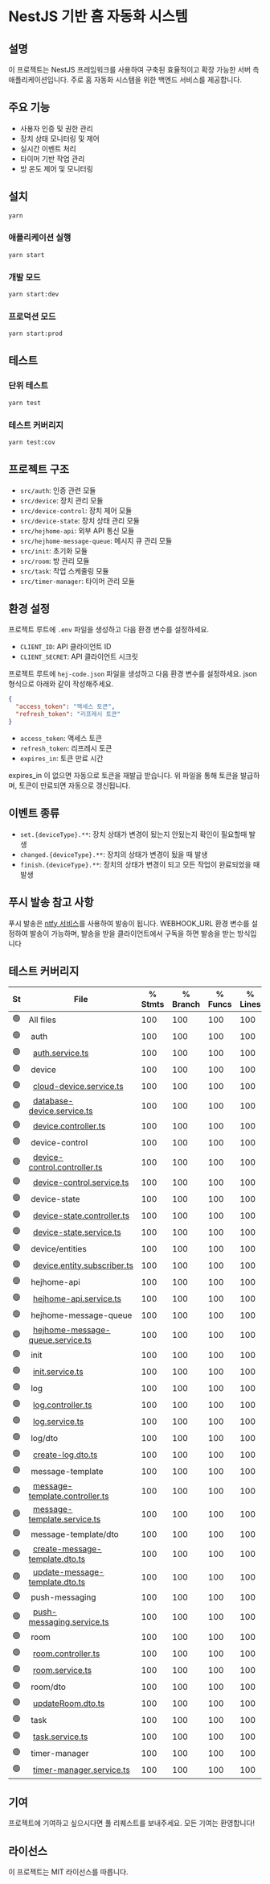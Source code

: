 # NestJS 기반 홈 자동화 시스템

## 설명

이 프로젝트는 NestJS 프레임워크를 사용하여 구축된 효율적이고 확장 가능한 서버 측 애플리케이션입니다. 주로 홈 자동화 시스템을 위한 백엔드 서비스를 제공합니다.

## 주요 기능

- 사용자 인증 및 권한 관리
- 장치 상태 모니터링 및 제어
- 실시간 이벤트 처리
- 타이머 기반 작업 관리
- 방 온도 제어 및 모니터링

## 설치

```bash
yarn
```

### 애플리케이션 실행

```bash
yarn start
```

### 개발 모드

```bash
yarn start:dev
```

### 프로덕션 모드

```bash
yarn start:prod
```

## 테스트

### 단위 테스트

```bash
yarn test
```

### 테스트 커버리지

```bash
yarn test:cov
```

## 프로젝트 구조

- `src/auth`: 인증 관련 모듈
- `src/device`: 장치 관리 모듈
- `src/device-control`: 장치 제어 모듈
- `src/device-state`: 장치 상태 관리 모듈
- `src/hejhome-api`: 외부 API 통신 모듈
- `src/hejhome-message-queue`: 메시지 큐 관리 모듈
- `src/init`: 초기화 모듈
- `src/room`: 방 관리 모듈
- `src/task`: 작업 스케줄링 모듈
- `src/timer-manager`: 타이머 관리 모듈

## 환경 설정

프로젝트 루트에 `.env` 파일을 생성하고 다음 환경 변수를 설정하세요.

- `CLIENT_ID`: API 클라이언트 ID
- `CLIENT_SECRET`: API 클라이언트 시크릿

프로젝트 루트에 `hej-code.json` 파일을 생성하고 다음 환경 변수를 설정하세요.
json 형식으로 아래와 같이 작성해주세요.

```json
{
  "access_token": "액세스 토큰",
  "refresh_token": "리프레시 토큰"
}
```

- `access_token`: 액세스 토큰
- `refresh_token`: 리프레시 토큰
- `expires_in`: 토큰 만료 시간

expires_in 이 없으면 자동으로 토큰을 재발급 받습니다.
위 파일을 통해 토큰을 발급하며, 토큰이 만료되면 자동으로 갱신됩니다.

## 이벤트 종류

- `set.{deviceType}.**`: 장치 상태가 변경이 됬는지 안됬는지 확인이 필요할때 발생
- `changed.{deviceType}.**`: 장치의 상태가 변경이 됬을 때 발생
- `finish.{deviceType}.**`: 장치의 상태가 변경이 되고 모든 작업이 완료되었을 때 발생

## 푸시 발송 참고 사항

푸시 발송은 [ntfy 서비스](https://ntfy.sh/)를 사용하여 발송이 됩니다.
WEBHOOK_URL 환경 변수를 설정하여 발송이 가능하며, 발송을 받을 클라이언트에서 구독을 하면 발송을 받는 방식입니다

## 테스트 커버리지

<!-- coverage.md -->
St|File                               | % Stmts | % Branch | % Funcs | % Lines | Uncovered Line #s 
--|-----------------------------------|---------|----------|---------|---------|-------------------
🟢|All files                          |     100 |      100 |     100 |     100 |                   
🟢|&nbsp;auth|     100 |      100 |     100 |     100 |                   
🟢|&nbsp;&nbsp;[auth.service.ts](https://github.com/sungmun/local-automation-system-nestjs/blob/42fe044059902c502994e51b5e6c10f879ea15bb/src/auth/auth.service.ts)|     100 |      100 |     100 |     100 |
🟢|&nbsp;device|     100 |      100 |     100 |     100 |                   
🟢|&nbsp;&nbsp;[cloud-device.service.ts](https://github.com/sungmun/local-automation-system-nestjs/blob/42fe044059902c502994e51b5e6c10f879ea15bb/src/device/cloud-device.service.ts)|     100 |      100 |     100 |     100 |
🟢|&nbsp;&nbsp;[database-device.service.ts](https://github.com/sungmun/local-automation-system-nestjs/blob/42fe044059902c502994e51b5e6c10f879ea15bb/src/device/database-device.service.ts)|     100 |      100 |     100 |     100 |
🟢|&nbsp;&nbsp;[device.controller.ts](https://github.com/sungmun/local-automation-system-nestjs/blob/42fe044059902c502994e51b5e6c10f879ea15bb/src/device/device.controller.ts)|     100 |      100 |     100 |     100 |
🟢|&nbsp;device-control|     100 |      100 |     100 |     100 |                   
🟢|&nbsp;&nbsp;[device-control.controller.ts](https://github.com/sungmun/local-automation-system-nestjs/blob/42fe044059902c502994e51b5e6c10f879ea15bb/src/device-control/device-control.controller.ts)|     100 |      100 |     100 |     100 |
🟢|&nbsp;&nbsp;[device-control.service.ts](https://github.com/sungmun/local-automation-system-nestjs/blob/42fe044059902c502994e51b5e6c10f879ea15bb/src/device-control/device-control.service.ts)|     100 |      100 |     100 |     100 |
🟢|&nbsp;device-state|     100 |      100 |     100 |     100 |                   
🟢|&nbsp;&nbsp;[device-state.controller.ts](https://github.com/sungmun/local-automation-system-nestjs/blob/42fe044059902c502994e51b5e6c10f879ea15bb/src/device-state/device-state.controller.ts)|     100 |      100 |     100 |     100 |
🟢|&nbsp;&nbsp;[device-state.service.ts](https://github.com/sungmun/local-automation-system-nestjs/blob/42fe044059902c502994e51b5e6c10f879ea15bb/src/device-state/device-state.service.ts)|     100 |      100 |     100 |     100 |
🟢|&nbsp;device/entities|     100 |      100 |     100 |     100 |                   
🟢|&nbsp;&nbsp;[device.entity.subscriber.ts](https://github.com/sungmun/local-automation-system-nestjs/blob/42fe044059902c502994e51b5e6c10f879ea15bb/src/device/entities/device.entity.subscriber.ts)|     100 |      100 |     100 |     100 |
🟢|&nbsp;hejhome-api|     100 |      100 |     100 |     100 |                   
🟢|&nbsp;&nbsp;[hejhome-api.service.ts](https://github.com/sungmun/local-automation-system-nestjs/blob/42fe044059902c502994e51b5e6c10f879ea15bb/src/hejhome-api/hejhome-api.service.ts)|     100 |      100 |     100 |     100 |
🟢|&nbsp;hejhome-message-queue|     100 |      100 |     100 |     100 |                   
🟢|&nbsp;&nbsp;[hejhome-message-queue.service.ts](https://github.com/sungmun/local-automation-system-nestjs/blob/42fe044059902c502994e51b5e6c10f879ea15bb/src/hejhome-message-queue/hejhome-message-queue.service.ts)|     100 |      100 |     100 |     100 |
🟢|&nbsp;init|     100 |      100 |     100 |     100 |                   
🟢|&nbsp;&nbsp;[init.service.ts](https://github.com/sungmun/local-automation-system-nestjs/blob/42fe044059902c502994e51b5e6c10f879ea15bb/src/init/init.service.ts)|     100 |      100 |     100 |     100 |
🟢|&nbsp;log|     100 |      100 |     100 |     100 |                   
🟢|&nbsp;&nbsp;[log.controller.ts](https://github.com/sungmun/local-automation-system-nestjs/blob/42fe044059902c502994e51b5e6c10f879ea15bb/src/log/log.controller.ts)|     100 |      100 |     100 |     100 |
🟢|&nbsp;&nbsp;[log.service.ts](https://github.com/sungmun/local-automation-system-nestjs/blob/42fe044059902c502994e51b5e6c10f879ea15bb/src/log/log.service.ts)|     100 |      100 |     100 |     100 |
🟢|&nbsp;log/dto|     100 |      100 |     100 |     100 |                   
🟢|&nbsp;&nbsp;[create-log.dto.ts](https://github.com/sungmun/local-automation-system-nestjs/blob/42fe044059902c502994e51b5e6c10f879ea15bb/src/log/dto/create-log.dto.ts)|     100 |      100 |     100 |     100 |
🟢|&nbsp;message-template|     100 |      100 |     100 |     100 |                   
🟢|&nbsp;&nbsp;[message-template.controller.ts](https://github.com/sungmun/local-automation-system-nestjs/blob/42fe044059902c502994e51b5e6c10f879ea15bb/src/message-template/message-template.controller.ts)|     100 |      100 |     100 |     100 |
🟢|&nbsp;&nbsp;[message-template.service.ts](https://github.com/sungmun/local-automation-system-nestjs/blob/42fe044059902c502994e51b5e6c10f879ea15bb/src/message-template/message-template.service.ts)|     100 |      100 |     100 |     100 |
🟢|&nbsp;message-template/dto|     100 |      100 |     100 |     100 |                   
🟢|&nbsp;&nbsp;[create-message-template.dto.ts](https://github.com/sungmun/local-automation-system-nestjs/blob/42fe044059902c502994e51b5e6c10f879ea15bb/src/message-template/dto/create-message-template.dto.ts)|     100 |      100 |     100 |     100 |
🟢|&nbsp;&nbsp;[update-message-template.dto.ts](https://github.com/sungmun/local-automation-system-nestjs/blob/42fe044059902c502994e51b5e6c10f879ea15bb/src/message-template/dto/update-message-template.dto.ts)|     100 |      100 |     100 |     100 |
🟢|&nbsp;push-messaging|     100 |      100 |     100 |     100 |                   
🟢|&nbsp;&nbsp;[push-messaging.service.ts](https://github.com/sungmun/local-automation-system-nestjs/blob/42fe044059902c502994e51b5e6c10f879ea15bb/src/push-messaging/push-messaging.service.ts)|     100 |      100 |     100 |     100 |
🟢|&nbsp;room|     100 |      100 |     100 |     100 |                   
🟢|&nbsp;&nbsp;[room.controller.ts](https://github.com/sungmun/local-automation-system-nestjs/blob/42fe044059902c502994e51b5e6c10f879ea15bb/src/room/room.controller.ts)|     100 |      100 |     100 |     100 |
🟢|&nbsp;&nbsp;[room.service.ts](https://github.com/sungmun/local-automation-system-nestjs/blob/42fe044059902c502994e51b5e6c10f879ea15bb/src/room/room.service.ts)|     100 |      100 |     100 |     100 |
🟢|&nbsp;room/dto|     100 |      100 |     100 |     100 |                   
🟢|&nbsp;&nbsp;[updateRoom.dto.ts](https://github.com/sungmun/local-automation-system-nestjs/blob/42fe044059902c502994e51b5e6c10f879ea15bb/src/room/dto/updateRoom.dto.ts)|     100 |      100 |     100 |     100 |
🟢|&nbsp;task|     100 |      100 |     100 |     100 |                   
🟢|&nbsp;&nbsp;[task.service.ts](https://github.com/sungmun/local-automation-system-nestjs/blob/42fe044059902c502994e51b5e6c10f879ea15bb/src/task/task.service.ts)|     100 |      100 |     100 |     100 |
🟢|&nbsp;timer-manager|     100 |      100 |     100 |     100 |                   
🟢|&nbsp;&nbsp;[timer-manager.service.ts](https://github.com/sungmun/local-automation-system-nestjs/blob/42fe044059902c502994e51b5e6c10f879ea15bb/src/timer-manager/timer-manager.service.ts)|     100 |      100 |     100 |     100 |

## 기여

프로젝트에 기여하고 싶으시다면 풀 리퀘스트를 보내주세요. 모든 기여는 환영합니다!

## 라이선스

이 프로젝트는 MIT 라이선스를 따릅니다.
